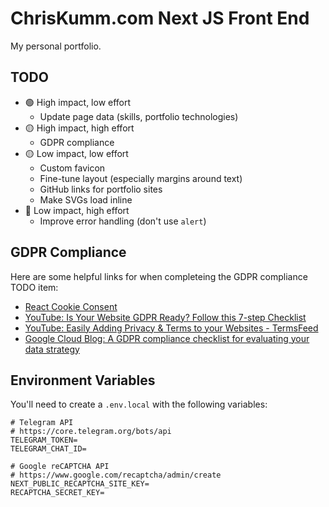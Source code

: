 # ChrisKumm.com Next JS Front End

My personal portfolio.

## TODO

- 🟢 High impact, low effort
  - Update page data (skills, portfolio technologies)
- 🟡 High impact, high effort
  - GDPR compliance
- 🟡 Low impact, low effort
  - Custom favicon
  - Fine-tune layout (especially margins around text)
  - GitHub links for portfolio sites
  - Make SVGs load inline
- 🔴 Low impact, high effort
  - Improve error handling (don't use `alert`)

## GDPR Compliance

Here are some helpful links for when completeing the GDPR compliance TODO item:

- [React Cookie Consent](https://www.npmjs.com/package/react-cookie-consent)
- [YouTube: Is Your Website GDPR Ready? Follow this 7-step Checklist](https://www.youtube.com/watch?v=OrLJ1rj8ZTY)
- [YouTube: Easily Adding Privacy & Terms to your Websites - TermsFeed](https://www.youtube.com/watch?v=qTfUVSvGpTg)
- [Google Cloud Blog: A GDPR compliance checklist for evaluating your data strategy](https://cloud.google.com/blog/products/data-analytics/gdpr-compliance-checklist)

## Environment Variables

You'll need to create a `.env.local` with the following variables:

```
# Telegram API
# https://core.telegram.org/bots/api
TELEGRAM_TOKEN=
TELEGRAM_CHAT_ID=

# Google reCAPTCHA API
# https://www.google.com/recaptcha/admin/create
NEXT_PUBLIC_RECAPTCHA_SITE_KEY=
RECAPTCHA_SECRET_KEY=
```
